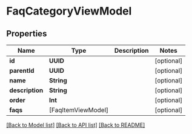 # FaqCategoryViewModel

## Properties
Name | Type | Description | Notes
------------ | ------------- | ------------- | -------------
**id** | **UUID** |  | [optional] 
**parentId** | **UUID** |  | [optional] 
**name** | **String** |  | [optional] 
**description** | **String** |  | [optional] 
**order** | **Int** |  | [optional] 
**faqs** | [FaqItemViewModel] |  | [optional] 

[[Back to Model list]](../README.md#documentation-for-models) [[Back to API list]](../README.md#documentation-for-api-endpoints) [[Back to README]](../README.md)


